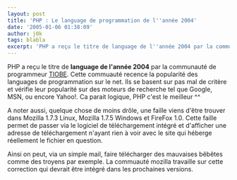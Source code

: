 ```yaml
---
layout: post
title: 'PHP : Le language de programmation de l''année 2004'
date: '2005-01-06 01:38:09'
author: j0k
tags: blabla
excerpt: 'PHP a reçu le titre de language de l''année 2004 par la communauté de programmeur [TIOBE](http://www.tiobe.com/tpci.htm).   Cette commuauté recence la popularité des languages de programmation sur le net. Ils se basent sur pas mal de critère et vérifie leur popularité sur des moteurs de recherche tel que Google, MSN, ou encore Yahoo!.   Ca parait      ...'
---
```


PHP a reçu le titre de **language de l'année 2004** par la communauté de programmeur [TIOBE](http://www.tiobe.com/tpci.htm).   Cette commuauté recence la popularité des languages de programmation sur le net. Ils se basent sur pas mal de critère et vérifie leur popularité sur des moteurs de recherche tel que Google, MSN, ou encore Yahoo!.   Ca parait logique, PHP c'est le meilleur ^^

A noter aussi, quelque chose de moins drôle, une faille viens d'être trouver dans Mozilla 1.7.3 Linux, Mozilla 1.7.5 Windows et FireFox 1.0. Cette faille permet de passer via le logiciel de téléchargement intégré et d'afficher une adresse de téléchargement n'ayant rien à voir avec le site qui héberge réellement le fichier en question.

Ainsi on peut, via un simple mail, faire télécharger des mauvaises bêbêtes comme des troyens par exemple.   La commuauté mozilla travaille sur cette correction qui devrait être intégré dans les prochaines versions.
